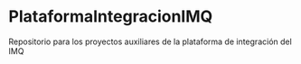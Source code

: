 # PlataformaIntegracionIMQ
Repositorio para los proyectos auxiliares de la plataforma de integración del IMQ
